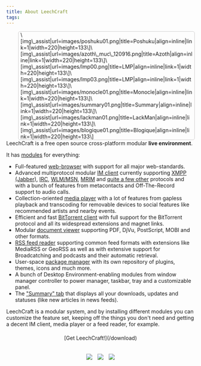 ```yaml
---
title: About LeechCraft
tags: 
---
```


<div
style="width: 40%; min-width: 460px; max-width: 1150px; float:right; margin-left: 4em; border-color: #CDCCCC; border-width: 1px; border-style: solid; border-radius: 5px; -moz-border-radius: 5px; padding-left: 5px; padding-right: 5px">
\[img\_assist|url=images/poshuku01.png|title=Poshuku|align=inline|link=1|width=220|height=133\]\[img\_assist|url=images/azoth\_muc\_120916.png|title=Azoth|align=inline|link=1|width=220|height=133\]\[img\_assist|url=images/lmp00.png|title=LMP|align=inline|link=1|width=220|height=133\]\[img\_assist|url=images/lmp03.png|title=LMP|align=inline|link=1|width=220|height=133\]\[img\_assist|url=images/monocle01.png|title=Monocle|align=inline|link=1|width=220|height=133\]\[img\_assist|url=images/summary01.png|title=Summary|align=inline|link=1|width=220|height=133\]\[img\_assist|url=images/lackman01.png|title=LackMan|align=inline|link=1|width=220|height=133\]\[img\_assist|url=images/blogique01.png|title=Blogique|align=inline|link=1|width=220|height=133\]
</div>

LeechCraft is a free open source cross-platform modular **live environment**.

<style media="all" type="text/css">
.downbutton a {
    display: inline;
    background-image: linear-gradient(top, #8692a7 60%, #282e39 100%);
    background-image: -o-linear-gradient(top, #8692a7 60%, #282e39 100%);
    background-image: -moz-linear-gradient(top, #8692a7 60%, #282e39 100%);
    background-image: -webkit-linear-gradient(top, #8692a7 60%, #282e39 100%);
    background-image: -ms-linear-gradient(top, #8692a7 60%, #282e39 100%);
    background-image: -webkit-gradient(linear, left top, left bottom, color-stop(0.6, #8692a7), color-stop(1, #282e39));
    padding: 15px;
    text-decoration: none;
    color: #eeeeee;
    font-family: sans-serif;
    font-size: 1.1em;
    text-transform: uppercase;
    border-radius: 5px;
    -moz-border-radius: 5px;
    font-weight: bold;
}

.downbutton img {
    margin-top: 20px;
    margin-left: 0.5em;
    margin-right: 0.5em;
}

.downbutton {
    margin-top: 20px;
    margin-bottom: 15px;
    text-align: center;
}
</style>

It has [modules](/plugins) for everything:

- Full-featured [web-browser](/plugins-poshuku) with support for all
  major web-standards.
- Advanced multiprotocol modular [IM client](/plugins-azoth) currently
  supporting [XMPP (Jabber)](/plugins-azoth-xoox),
  [IRC](/plugins-azoth-acetamide), [WLM/MSN](/plugins-azoth-zheet),
  [MRIM](/plugins-azoth-vader) and [quite a few
  other](/plugins-azoth-astrality) protocols and with a bunch of
  features from metacontacts and Off-The-Record support to
  audio calls.
- Collection-oriented [media player](/plugins-lmp) with a lot of
  features from gapless playback and transcoding for removable devices
  to social features like recommended artists and nearby events.
- Efficient and fast [BitTorrent client](/plugins-bittorrent) with
  full support for the BitTorrent protocol and all its widespread
  extensions and magnet links.
- Modular [document viewer](/plugins-monocle) supporting PDF, DjVu,
  PostScript, MOBI and other formats.
- [RSS feed reader](/plugins-aggregator) supporting common feed
  formats with extensions like MediaRSS or GeoRSS as well as with
  extensive support for Broadcatching and podcasts and their
  automatic retrieval.
- User-space [package manager](/plugins-lackman) with its own
  repository of plugins, themes, icons and much more.
- A bunch of Desktop Environment-enabling modules from window
  manager controller to power manager, taskbar, tray and a
  customizable panel.
- The ["Summary" tab](/plugins-summary) that displays all your
  downloads, updates and statuses (like new articles in
  news feeds).

LeechCraft is a modular system, and by installing different modules you
can customize the feature set, keeping off the things you don't need and
getting a decent IM client, media player or a feed reader, for example.

<div class="downbutton">
[Get LeechCraft!](/download)

![](https://files.leechcraft.org/imgs/distro_logos/Linux_24.png)![](https://files.leechcraft.org/imgs/distro_logos/mac_osx_24.png)![](https://files.leechcraft.org/imgs/distro_logos/Windows_24.png)
</div>

<div style="clear:both">
</div>
